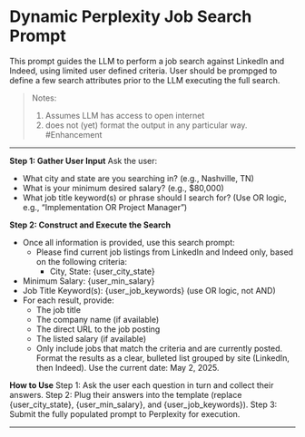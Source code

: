 # Dynamic Perplexity Job Search Prompt

This prompt guides the LLM to perform a job search against LinkedIn and Indeed, using limited user defined criteria. User should be prompged to define a few search attributes prior to the LLM executing the full search. 

> Notes:
>   1. Assumes LLM has access to open internet
>   2. does not (yet) format the output in any particular way. #Enhancement

---

**Step 1: Gather User Input**
Ask the user:
- What city and state are you searching in? (e.g., Nashville, TN)
- What is your minimum desired salary? (e.g., $80,000)
- What job title keyword(s) or phrase should I search for? (Use OR logic, e.g., “Implementation OR Project Manager”)

**Step 2: Construct and Execute the Search**
- Once all information is provided, use this search prompt:
  - Please find current job listings from LinkedIn and Indeed only, based on the following criteria:
    - City, State: {user_city_state}
- Minimum Salary: {user_min_salary}
- Job Title Keyword(s): {user_job_keywords} (use OR logic, not AND)
- For each result, provide:
    - The job title
    - The company name (if available)
    - The direct URL to the job posting
    - The listed salary (if available)
    - Only include jobs that match the criteria and are currently posted. Format the results as a clear, bulleted list grouped by site (LinkedIn, then Indeed). Use the current date: May 2, 2025.

**How to Use**
Step 1: Ask the user each question in turn and collect their answers.
Step 2: Plug their answers into the template (replace {user_city_state}, {user_min_salary}, and {user_job_keywords}).
Step 3: Submit the fully populated prompt to Perplexity for execution.

---

